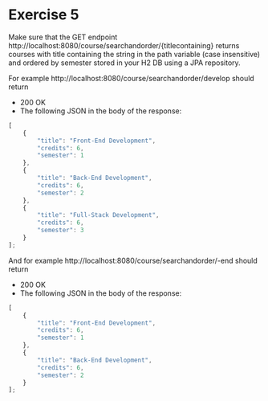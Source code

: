 # Exercise 5

Make sure that the GET endpoint http://localhost:8080/course/searchandorder/{titlecontaining} returns courses with title containing the string in the path variable (case insensitive) and ordered by semester stored in your H2 DB using a JPA repository.

For example http://localhost:8080/course/searchandorder/develop should return
- 200 OK
- The following JSON in the body of the response:
```javascript
[
    {
        "title": "Front-End Development",
        "credits": 6,
        "semester": 1
    },
    {
        "title": "Back-End Development",
        "credits": 6,
        "semester": 2
    },
    {
        "title": "Full-Stack Development",
        "credits": 6,
        "semester": 3
    }
];
```

And for example http://localhost:8080/course/searchandorder/-end should return
- 200 OK
- The following JSON in the body of the response:
```javascript
[
    {
        "title": "Front-End Development",
        "credits": 6,
        "semester": 1
    },
    {
        "title": "Back-End Development",
        "credits": 6,
        "semester": 2
    }
];
```
